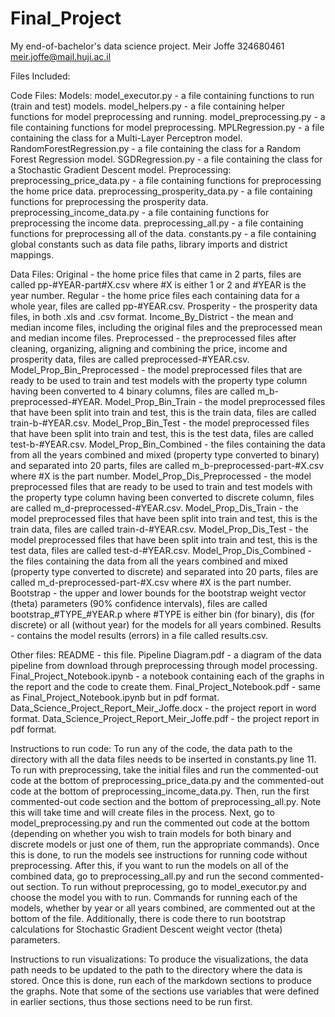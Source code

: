 # Final_Project
My end-of-bachelor's data science project.
Meir Joffe
324680461
meir.joffe@mail.huji.ac.il

Files Included:
  
  Code Files:
    Models:
      model_executor.py - a file containing functions to run (train and test) models.
      model_helpers.py - a file containing helper functions for model preprocessing and running.
      model_preprocessing.py - a file containing functions for model preprocessing.
      MPLRegression.py - a file containing the class for a Multi-Layer Perceptron model.
      RandomForestRegression.py - a file containing the class for a Random Forest Regression model.
      SGDRegression.py - a file containing the class for a Stochastic Gradient Descent model.
    Preprocessing:
      preprocessing_price_data.py - a file containing functions for preprocessing the home price data.
      preprocessing_prosperity_data.py - a file containing functions for preprocessing the prosperity data.
      preprocessing_income_data.py - a file containing functions for preprocessing the income data.
      preprocessing_all.py - a file containing functions for preprocessing all of the data.
    constants.py - a file containing global constants such as data file paths, library imports and district mappings.
  
  Data Files:
    Original - the home price files that came in 2 parts, files are called pp-#YEAR-part#X.csv where #X is either 1 or 2
        and #YEAR is the year number.
    Regular - the home price files each containing data for a whole year, files are called pp-#YEAR.csv.
    Prosperity - the prosperity data files, in both .xls and .csv format.
    Income_By_District - the mean and median income files, including the original files and the preprocessed mean and
        median income files.
    Preprocessed - the preprocessed files after cleaning, organizing, aligning and combining the price, income and
        prosperity data, files are called preprocessed-#YEAR.csv.
    Model_Prop_Bin_Preprocessed - the model preprocessed files that are ready to be used to train and test models with
        the property type column having been converted to 4 binary columns, files are called m_b-preprocessed-#YEAR.
    Model_Prop_Bin_Train - the model preprocessed files that have been split into train and test, this is the train
        data, files are called train-b-#YEAR.csv.
    Model_Prop_Bin_Test - the model preprocessed files that have been split into train and test, this is the test data,
        files are called test-b-#YEAR.csv.
    Model_Prop_Bin_Combined - the files containing the data from all the years combined and mixed (property type
        converted to binary) and separated into 20 parts, files are called m_b-preprocessed-part-#X.csv where #X is the
        part number.
    Model_Prop_Dis_Preprocessed - the model preprocessed files that are ready to be used to train and test models with
        the property type column having been converted to discrete column, files are called m_d-preprocessed-#YEAR.csv.
    Model_Prop_Dis_Train - the model preprocessed files that have been split into train and test, this is the train
        data, files are called train-d-#YEAR.csv.
    Model_Prop_Dis_Test - the model preprocessed files that have been split into train and test, this is the test data,
        files are called test-d-#YEAR.csv.
    Model_Prop_Dis_Combined - the files containing the data from all the years combined and mixed (property type
        converted to discrete) and separated into 20 parts, files are called m_d-preprocessed-part-#X.csv where #X is 
        the part number.
    Bootstrap - the upper and lower bounds for the bootstrap weight vector (theta) parameters (90% confidence
        intervals), files are called bootstrap_#TYPE_#YEAR.p where #TYPE is either bin (for binary), dis (for discrete)
        or all (without year) for the models for all years combined.
    Results - contains the model results (errors) in a file called results.csv.
   
  Other files:
    README - this file.
    Pipeline Diagram.pdf - a diagram of the data pipeline from download through preprocessing through model processing.
    Final_Project_Notebook.ipynb - a notebook containing each of the graphs in the report and the code to create them.
    Final_Project_Notebook.pdf - same as Final_Project_Notebook.ipynb but in pdf format.
    Data_Science_Project_Report_Meir_Joffe.docx - the project report in word format.
    Data_Science_Project_Report_Meir_Joffe.pdf - the project report in pdf format.


Instructions to run code:
    To run any of the code, the data path to the directory with all the data files needs to be inserted in constants.py 
        line 11.
    To run with preprocessing, take the initial files and run the commented-out code at the bottom of 
        preprocessing_price_data.py and the commented-out code at the bottom of preprocessing_income_data.py. Then, run 
        the first commented-out code section and the bottom of preprocessing_all.py. Note this will take time and will 
        create files in the process. Next, go to model_preprocessing.py and run the commented out code at the bottom 
        (depending on whether you wish to train models for both binary and discrete models or just one of them, run the 
        appropriate commands). Once this is done, to run the models see instructions for running code without 
        preprocessing. After this, if you want to run the models on all of the combined data, go to preprocessing_all.py 
        and run the second commented-out section.
    To run without preprocessing, go to model_executor.py and choose the model you with to run. Commands for running 
        each of the models, whether by year or all years combined, are commented out at the bottom of the file. 
        Additionally, there is code there to run bootstrap calculations for Stochastic Gradient Descent weight vector 
        (theta) parameters.


Instructions to run visualizations:
    To produce the visualizations, the data path needs to be updated to the path to the directory where the data is 
        stored. Once this is done, run each of the markdown sections to produce the graphs. Note that some of the 
        sections use variables that were defined in earlier sections, thus those sections need to be run first.
